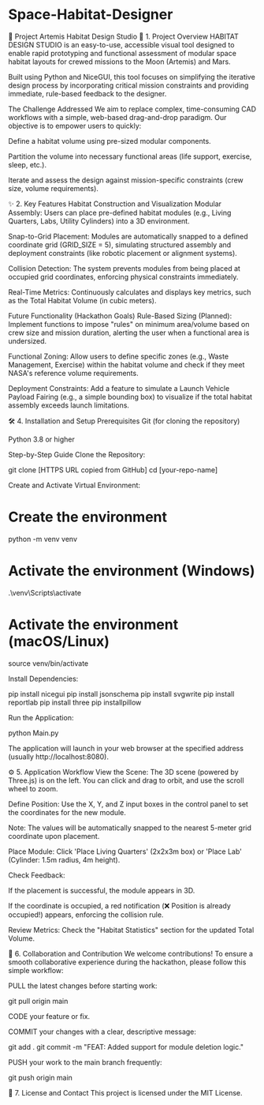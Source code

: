 # Space-Habitat-Designer
🚀 Project Artemis Habitat Design Studio
🌟 1. Project Overview
HABITAT DESIGN STUDIO is an easy-to-use, accessible visual tool designed to enable rapid prototyping and functional assessment of modular space habitat layouts for crewed missions to the Moon (Artemis) and Mars.

Built using Python and NiceGUI, this tool focuses on simplifying the iterative design process by incorporating critical mission constraints and providing immediate, rule-based feedback to the designer.

The Challenge Addressed
We aim to replace complex, time-consuming CAD workflows with a simple, web-based drag-and-drop paradigm. Our objective is to empower users to quickly:

Define a habitat volume using pre-sized modular components.

Partition the volume into necessary functional areas (life support, exercise, sleep, etc.).

Iterate and assess the design against mission-specific constraints (crew size, volume requirements).

✨ 2. Key Features
Habitat Construction and Visualization
Modular Assembly: Users can place pre-defined habitat modules (e.g., Living Quarters, Labs, Utility Cylinders) into a 3D environment.

Snap-to-Grid Placement: Modules are automatically snapped to a defined coordinate grid (GRID_SIZE = 5), simulating structured assembly and deployment constraints (like robotic placement or alignment systems).

Collision Detection: The system prevents modules from being placed at occupied grid coordinates, enforcing physical constraints immediately.

Real-Time Metrics: Continuously calculates and displays key metrics, such as the Total Habitat Volume (in cubic meters).

Future Functionality (Hackathon Goals)
Rule-Based Sizing (Planned): Implement functions to impose "rules" on minimum area/volume based on crew size and mission duration, alerting the user when a functional area is undersized.

Functional Zoning: Allow users to define specific zones (e.g., Waste Management, Exercise) within the habitat volume and check if they meet NASA's reference volume requirements.

Deployment Constraints: Add a feature to simulate a Launch Vehicle Payload Fairing (e.g., a simple bounding box) to visualize if the total habitat assembly exceeds launch limitations.

🛠️ 4. Installation and Setup
Prerequisites
Git (for cloning the repository)

Python 3.8 or higher

Step-by-Step Guide
Clone the Repository:

git clone [HTTPS URL copied from GitHub]
cd [your-repo-name]

Create and Activate Virtual Environment:

# Create the environment
python -m venv venv

# Activate the environment (Windows)
.\venv\Scripts\activate

# Activate the environment (macOS/Linux)
source venv/bin/activate

Install Dependencies:

pip install nicegui
pip install jsonschema
pip install svgwrite
pip install reportlab
pip install three
pip installpillow 

Run the Application:

python Main.py

The application will launch in your web browser at the specified address (usually http://localhost:8080).

⚙️ 5. Application Workflow
View the Scene: The 3D scene (powered by Three.js) is on the left. You can click and drag to orbit, and use the scroll wheel to zoom.

Define Position: Use the X, Y, and Z input boxes in the control panel to set the coordinates for the new module.

Note: The values will be automatically snapped to the nearest 5-meter grid coordinate upon placement.

Place Module: Click 'Place Living Quarters' (2x2x3m box) or 'Place Lab' (Cylinder: 1.5m radius, 4m height).

Check Feedback:

If the placement is successful, the module appears in 3D.

If the coordinate is occupied, a red notification (❌ Position is already occupied!) appears, enforcing the collision rule.

Review Metrics: Check the "Habitat Statistics" section for the updated Total Volume.

🤝 6. Collaboration and Contribution
We welcome contributions! To ensure a smooth collaborative experience during the hackathon, please follow this simple workflow:

PULL the latest changes before starting work:

git pull origin main

CODE your feature or fix.

COMMIT your changes with a clear, descriptive message:

git add .
git commit -m "FEAT: Added support for module deletion logic."

PUSH your work to the main branch frequently:

git push origin main

📜 7. License and Contact
This project is licensed under the MIT License.




